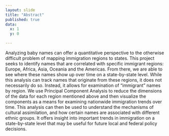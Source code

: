 ```yaml
---
layout: slide
title: "Abstract"
published: true
data:
  x: 1
  y: 0

---
```


Analyzing baby names can offer a quantitative perspective to the otherwise difficult problem of mapping immigration regions to states. This project seeks to identify names that are correlated with specific immigrant regions: Europe, Africa, Asia, Oceania and the Americas. From there, we are able to see where these names show up over time on a state-by-state level. While this analysis can track names that originate from these regions, it does not necessarily do so. Instead, it allows for examination of “immigrant” names by region.  We use Principal Component Analysis to reduce the dimensions of the data for each region mentioned above and then visualize the components as a means for examining nationwide immigration trends over time. This analysis can then be used to understand the mechanisms of cultural assimilation, and how certain names are associated with different ethnic groups. It offers insight into important trends in immigration on a state-by-state level that may be useful for future local and federal policy decisions.



